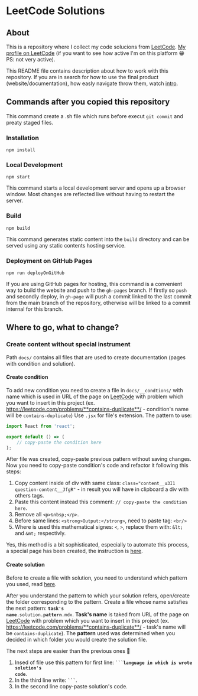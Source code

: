 # LeetCode Solutions

## About

This is a repository where I collect my code solucions from [LeetCode](https://leetcode.com/).
[My profile on LeetCode](https://leetcode.com/victor1chilari1/) (if you want to see how active I'm on this platform 😁 PS: not very active).

This README file contains description about how to work with this repository. If you are in search for how to use the final product (website/documentation), how easly navigate throw them, watch [intro](https://victorchilari.github.io/leetcode/).

## Commands after you copied this repository

This command create a .sh file which runs before execut `git commit` and preaty staged files.

### Installation

```console
npm install
```

### Local Development

```console
npm start
```

This command starts a local development server and opens up a browser window. Most changes are reflected live without having to restart the server.

### Build

```console
npm build
```

This command generates static content into the `build` directory and can be served using any static contents hosting service.

### Deployment on GitHub Pages

```console
npm run deployOnGitHub
```

If you are using GitHub pages for hosting, this command is a convenient way to build the website and push to the `gh-pages` branch. If firstly so `push` and secondly deploy, in `gh-page` will push a commit linked to the last commit from the main branch of the repository, otherwise will be linked to a commit internal for this branch.

## Where to go, what to change?

### Create content without special instrument

Path `docs/` contains all files that are used to create documentation (pages with condition and solution).

#### Create condition

To add new condition you need to create a file in `docs/__condtions/` with name which is used in URL of the page on [LeetCode](https://leetcode.com/) with problem which you want to insert in this project (ex. https://leetcode.com/problems/**contains-duplicate**/ - condition's name will be `contains-duplicate`) Use `.jsx` for file's extension. The pattern to use:

<!-- prettier-ignore-start -->
```jsx
import React from 'react';

export default () => (
	// copy-paste the condition here
);
```
<!-- prettier-ignore-end -->

After file was created, copy-paste previous pattern without saving changes. Now you need to copy-paste condition's code and refactor it following this steps:

1. Copy content inside of div with same class: `class="content__u3I1 question-content__JfgR"` - in result you will have in clipboard a div with others tags.
2. Paste this content instead this comment: `// copy-paste the condition here`.
3. Remove all `<p>&nbsp;</p>`.
4. Before same lines: `<strong>Output:</strong>`, need to paste tag: `<br/>`
5. Where is used this mathematical signes: `<`, `>`, replace them with: `&lt;` and `&mt;` respectivly.

Yes, this method is a bit sophisticated, especially to automate this process, a special page has been created, the instruction is [here]().

#### Create solution

Before to create a file with solution, you need to understand which pattern you used, read [here](https://github.com/seanprashad/leetcode-patterns/blob/e2147d008eb3b1320f600b36652d3906aaf106e2/README.md#tips-to-consider).

After you understand the pattern to which your solution refers, open/create the folder corresponding to the pattern.
Create a file whose name satisfies the next pattern: <code>**task's name**.solution.**pattern**.mdx</code>. **Task's name** is taked from URL of the page on [LeetCode](https://leetcode.com/) with problem which you want to insert in this project (ex. https://leetcode.com/problems/**contains-duplicate**/ - task's name will be `contains-duplicate`). The **pattern** used was determined when you decided in which folder you would create the solution file.

The next steps are easier than the previous ones 🙂

1. Insed of file use this pattern for first line: <code>```**language in which is wrote solution's code**</code>.
2. In the third line write: <code>```</code>.
3. In the second line copy-paste solution's code.

